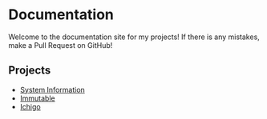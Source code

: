 # Documentation
Welcome to the documentation site for my projects! If there is any mistakes, make a Pull Request on GitHub!

## Projects
- [System Information](/sysinfo)
- [Immutable](/immutable)
- [Ichigo](/ichigo)
